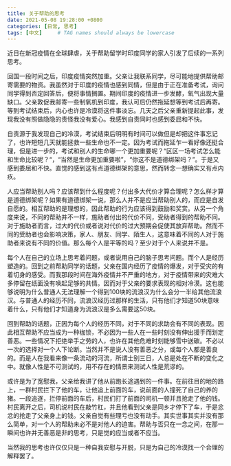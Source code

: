 ```yaml
---
title: 关于帮助的思考
date: 2021-05-08 19:28:00 +0800
categories: [日常, 思考]
tags: [中文]     # TAG names should always be lowercase
---
```


近日在新冠疫情在全球肆虐，关于帮助留学时印度同学的家人引发了后续的一系列思考。

回国一段时间之后，印度疫情突然加重。父亲让我联系同学，尽可能地提供帮助邮寄需要的物资。我虽然对于印度的疫情也感到同情，但是由于正在准备考试，询问同学得到否定回答后，便将事情搁置。期间印度的疫情进一步发酵，氧气出现大量缺口。父亲敦促我邮寄一些制氧机到印度，我认可后仍然拖延想等到考试后再寄。等到考试结束后，内心也许是冷漠将这件事淡忘。几天之后父亲重新提起此事，发现我没有照做隐隐的责怪我没有爱心。我感到自责同时也感到委屈和不快。

自责源于我发现自己的冷漠，考试结束后明明有时间可以做但是却把这件事忘记了，也许短短几天就能拯救一些生命也不一定。因为考试而拖延乍一看好像还挺合理，但是进一步的，考试和别人的生命哪一个更加重要呢？“区区一场考试怎么能和生命比较呢？“，“当然是生命更加重要啦”，“你这不是道德绑架吗？”。于是又感到委屈和不快。直觉的感到这有点道德绑架的意思，然而转念一想确实又有点内疚。

人应当帮助别人吗？应该帮到什么程度呢？付出多大代价才算合理呢？怎么样才算是道德绑架呢？如果有道德绑架一说，那么人并不是应当帮助别人的，而应是自发自愿的。相互帮助的是理想的，因此帮助的行为应该得到鼓励和奖赏。从另一个角度来说，不同的帮助并不一样，施助者付出的代价不同，受助者得到的帮助不同。对于施助者而言，过大的代价或者说对代价的过大预期会促使其放弃帮助。然而不同的受助者也会影响决策，家人、朋友、同学、陌生人，这意味着不同的人对于施助者来说有不同的价值。那么每个人是平等的吗？至少对于个人来说并不是。

每个人在自己的立场上思考着问题，或者说用自己的脑子思考问题。而个人是经历塑造的。回到之前帮助同学的话题，父亲在国内经历了疫情的爆发，对于受灾的有着切身的感受。而我那段时间在海外疫情并不严重的地方，对于疫情带来的灾难大多停留在纸面没有唤起足够的共情。因而对于父亲的要求表现的相对冷漠。这也能够说明为什么普通人无法理解一个得到100块的流浪汉为什么会分一半给其他流浪汉。与普通人的经历不同，流浪汉经历过那样的生活，只有他们才知道50块意味着什么，只有他们才知道身为流浪汉是多么需要这50块。

回到帮助的话题，正因为每个人的经历不同，对于不同的求助会有不同的表现。因此相互帮助不应当成为一种枷锁，不必因为一些人在一些时刻没有伸出援手而划定善恶。一些情况下拒绝举手之劳的人，也许在其他危难时刻能够雪中送碳。不必以一次的选择对一个人下论断。当然并不是说人没有善恶之分，或每个人都是善良的。而是人在我看来像一条流动的河流，所谓士别三日，人总是处在不断的变化之中。就像人性是不可测试的，用不存在的情景来测试人性是荒谬的。

或许是为了宽慰我，父亲给我讲了他从前跑长途遇到的一件事。在前往目的地的路上，一群村民拦下了他的车，让他追上前面的车，说前面的人撞死了自己的养的猪。一段追逐，拦停前面的车后，村民们打了前面的司机一顿并且抢走了他的钱。村民离开之后，司机说村民在敲竹杠，并且他看到父亲是同乡才停下了车，于是忿忿的抢走了父亲身上的钱。父亲自觉有些理亏也没有动手。其实世事其实并没有那么简单，对一个人的帮助未必不是对他人的迫害。帮助与否只在一念之间，在那一瞬间也许并无善恶是非的思考，只是觉的应当或者不应当。

当然我的思考也许仅仅只是一种自我安慰与开脱，只是为自己的冷漠找一个合理的解释罢了。